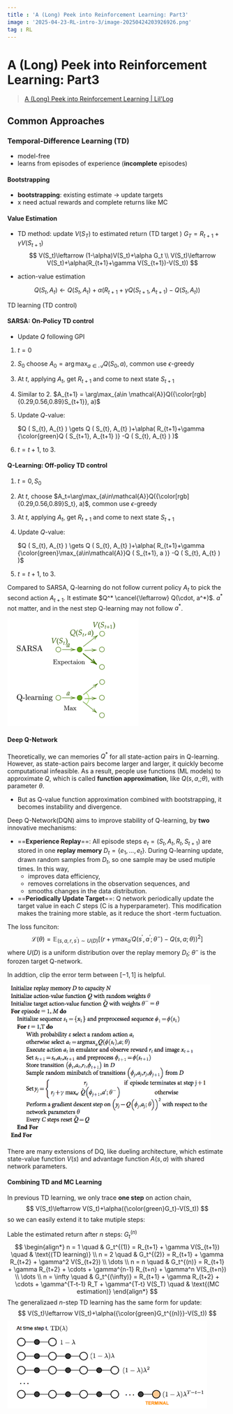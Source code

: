 ```yaml
---
title : 'A (Long) Peek into Reinforcement Learning: Part3'
image : '2025-04-23-RL-intro-3/image-20250424203926926.png'
tag : RL
---
```


# A (Long) Peek into Reinforcement Learning: Part3

<!--more-->

> [A (Long) Peek into Reinforcement Learning | Lil'Log](https://lilianweng.github.io/posts/2018-02-19-rl-overview/)

## Common Approaches

### Temporal-Difference Learning (TD)

- model-free
-  learns from episodes of experience (**incomplete** episodes)

#### Bootstrapping

- **bootstrapping**: existing estimate $\rightarrow$ update targets
- x need actual rewards and complete returns like MC

#### Value Estimation

- TD method: update $V(S_T)$ to estimated return (TD target ) $G_T = R_{t+1}+\gamma V(S_{t+1})$
  $$
  V(S_t)\leftarrow (1-\alpha)V(S_t)+\alpha G_t \\
  V(S_t)\leftarrow V(S_t)+\alpha(R_{t+1}+\gamma V(S_{t+1})-V(S_t))
  $$
  
- action-value estimation

$$
Q ( S_{t}, A_{t} ) \gets Q ( S_{t}, A_{t} )+\alpha( R_{t+1}+\gamma Q ( S_{t+1}, A_{t+1} )-Q ( S_{t}, A_{t} ) )
$$

 TD learning (TD control)

#### SARSA: On-Policy TD control

- Update $Q$ following GPI

1. $t=0$

2. $S_0$ choose $A_0=\arg\max_{a\in\mathcal{A}}Q(S_0, a)$, common use $\epsilon$-greedy

3. At $t$, applying $A_t$, get $R_{t+1}$ and come to next state $S_{t+1}$

4. Similar to 2. $A_{t+1} = \arg\max_{a\in \mathcal{A}}Q({\color[rgb]{0.29,0.56,0.89}S_{t+1}}, a)$ 

5. Update $Q$-value: 

   $Q ( S_{t}, A_{t} ) \gets Q ( S_{t}, A_{t} )+\alpha( R_{t+1}+\gamma {\color{green}Q ( S_{t+1}, A_{t+1} )} -Q ( S_{t}, A_{t} ) )$

6. $t=t+1$, to 3.

#### Q-Learning: Off-policy TD control

1. $t=0, S_0$

2. At $t$, choose $A_t=\arg\max_{a\in\mathcal{A}}Q({\color[rgb]{0.29,0.56,0.89}S_t}, a)$, common use $\epsilon$-greedy

3. At $t$, applying $A_t$, get $R_{t+1}$ and come to next state $S_{t+1}$

4. Update $Q$-value: 

   $Q ( S_{t}, A_{t} ) \gets Q ( S_{t}, A_{t} )+\alpha( R_{t+1}+\gamma {\color{green}\max_{a\in\mathcal{A}}Q ( S_{t+1}, a )} -Q ( S_{t}, A_{t} ) )$

5. $t=t+1$, to 3.

Compared to SARSA, Q-learning do not follow current policy $A_t$ to pick the second action $A_{t+1}$. It estimate $Q^* \cancel{\leftarrow} Q(\cdot, a^*)$. $a^*$ not matter, and in the nest step Q-learning may not follow $a^*$.

<img src="../images/2025-04-23-RL-intro-3/image-20250424203926926.png" alt="image-20250424203926926" style="zoom:50%;" />

#### Deep Q-Network

Theoretically, we can memories $Q^*$ for all state-action pairs in Q-learning. However, as state-action pairs become larger and larger, it quickly become computational infeasible. As a result, people use functions (ML models) to approximate $Q$, which is called **function approximation**, like $Q(s, a,;\theta)$, with parameter $\theta$.

- But as Q-value function approximation combined with bootstrapping, it becomes instability and divergence.

Deep Q-Network(DQN) aims to improve stability of Q-learning, by **two**  innovative mechanisms:

- ==**Experience Replay**==: All episode steps $e_t=(S_t, A_t, R_t, S_{t+1})$ are stored in one **replay memory** $D_t=\{e_1, ...,e_t\}$. During Q-learning update, drawn random samples from $D_t$, so one sample may be used mutiple times. In this way,
  - improves data efficiency,
  - removes correlations in the observation sequences, and
  - smooths changes in the data distribution.
- ==**Periodically Update Target**==: Q network periodically update the target value in each $C$ steps (C is a hyperparameter). This modification makes the training more stable, as it reduce the short -term fuctuation.

The loss funciton:
$$
{\mathcal{L}} ( \theta)=\mathbb{E}_{( s, a, r, s^{\prime} ) \sim U ( D )} {\Big[} {\big(} r+\gamma\operatorname* {m a x}_{a^{\prime}} Q ( s^{\prime}, a^{\prime} ; \theta^{-} )-Q ( s, a ; \theta) {\big)}^{2} {\Big]} 
$$
where $U(D)$ is a uniform distribution over the replay memory $D_t$; $\theta^-$ is the forozen target Q-network.

In addtion, clip the error term between $[-1, 1]$ is helpful.

<img src="../images/2025-04-23-RL-intro-3/DQN_algorithm.png" alt="img" style="zoom:67%;" />

There are many extensions of DQ, like dueling architecture, which estimate state-value function $V(s)$ and advantage function $A(s, a)$ with shared network parameters.

#### Combining TD and MC Learning

In previous TD learning, we only trace **one step** on action chain, 
$$
V(S_t)\leftarrow V(S_t)+\alpha({\color{green}G_t}-V(S_t))
$$
so we can easily extend it to take mutiple steps:

Lable the estimated return after $n$ steps: $G_t^{(n)}$ 
$$
\begin{align*}
n = 1 \quad & G_t^{(1)} = R_{t+1} + \gamma V(S_{t+1}) \quad & \text{(TD learning)} \\
n = 2 \quad & G_t^{(2)} = R_{t+1} + \gamma R_{t+2} + \gamma^2 V(S_{t+2}) \\
\dots \\
n = n \quad & G_t^{(n)} = R_{t+1} + \gamma R_{t+2} + \cdots + \gamma^{n-1} R_{t+n} + \gamma^n V(S_{t+n}) \\
\dots \\
n = \infty \quad & G_t^{(\infty)} = R_{t+1} + \gamma R_{t+2} + \cdots + \gamma^{T-t-1} R_T + \gamma^{T-t} V(S_T) \quad & \text{(MC estimation)}
\end{align*}
$$
The generalizaed $n$-step TD learning has the same form for update:
$$
V(S_t)\leftarrow V(S_t)+\alpha({\color{green}G_t^{(n)}}-V(S_t))
$$
<img src="../images/2025-04-23-RL-intro-3/TD_lambda.png" alt="img" style="zoom:67%;" />

